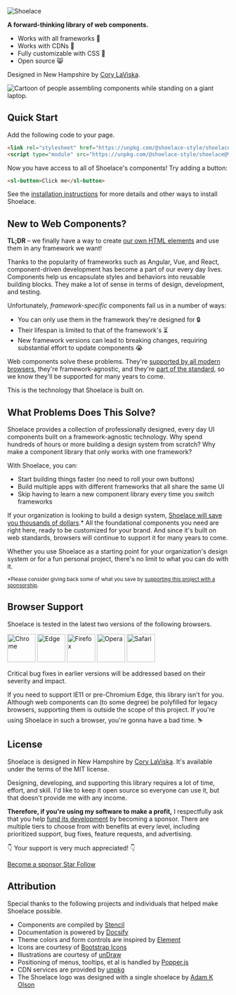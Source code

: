<div class="splash">
  <div class="splash-start">
    <img class="splash-logo" src="/assets/images/wordmark.svg" alt="Shoelace" data-no-zoom >
    <p><strong>A forward-thinking library of web components.</strong></p>
    <ul>
      <li>Works with all frameworks 🧩</li>
      <li>Works with CDNs 🚛</li>
      <li>Fully customizable with CSS 🎨</li>
      <li>Open source 😸</li>
    </ul>
    <p>Designed in New Hampshire by <a href="https://twitter.com/claviska" rel="noopener" target="_blank">Cory LaViska</a>.</p>
  </div>
  <div class="splash-end">
    <img class="splash-image" src="/assets/images/undraw-content-team.svg" alt="Cartoon of people assembling components while standing on a giant laptop." data-no-zoom />
  </div>
</div>

## Quick Start

Add the following code to your page.

```html
<link rel="stylesheet" href="https://unpkg.com/@shoelace-style/shoelace@%VERSION%/dist/shoelace/shoelace.css">
<script type="module" src="https://unpkg.com/@shoelace-style/shoelace@%VERSION%/dist/shoelace/shoelace.esm.js"></script>
```

Now you have access to all of Shoelace's components! Try adding a button:

```html
<sl-button>Click me</sl-button>
```

See the [installation instructions](getting-started/installation.md) for more details and other ways to install Shoelace.

## New to Web Components?

**TL;DR** – we finally have a way to create [our own HTML elements](https://html.spec.whatwg.org/multipage/custom-elements.html) and use them in any framework we want!

Thanks to the popularity of frameworks such as Angular, Vue, and React, component-driven development has become a part of our every day lives. Components help us encapsulate styles and behaviors into reusable building blocks. They make a lot of sense in terms of design, development, and testing.

Unfortunately, _framework-specific_ components fail us in a number of ways:

- You can only use them in the framework they're designed for 🔒
- Their lifespan is limited to that of the framework's ⏳
- New framework versions can lead to breaking changes, requiring substantial effort to update components 😭

Web components solve these problems. They're [supported by all modern browsers](https://caniuse.com/#feat=custom-elementsv1), they're framework-agnostic, and they're [part of the standard](https://developer.mozilla.org/en-US/docs/Web/Web_Components), so we know they'll be supported for many years to come.

This is the technology that Shoelace is built on.

## What Problems Does This Solve?

Shoelace provides a collection of professionally designed, every day UI components built on a framework-agnostic technology. Why spend hundreds of hours or more building a design system from scratch? Why make a component library that only works with one framework?

With Shoelace, you can:

- Start building things faster (no need to roll your own buttons)
- Build multiple apps with different frameworks that all share the same UI
- Skip having to learn a new component library every time you switch frameworks

If your organization is looking to build a design system, [Shoelace will save you thousands of dollars](https://medium.com/eightshapes-llc/and-you-thought-buttons-were-easy-26eb5b5c1871).* All the foundational components you need are right here, ready to be customized for your brand. And since it's built on web standards, browsers will continue to support it for many years to come.

Whether you use Shoelace as a starting point for your organization's design system or for a fun personal project, there's no limit to what you can do with it.

<small>*Please consider giving back some of what you save by [supporting this project with a sponsorship](https://github.com/sponsors/claviska).</small>

## Browser Support

Shoelace is tested in the latest two versions of the following browsers.

<img src="/assets/images/chrome.png" alt="Chrome" width="64" height="64" data-no-zoom>
<img src="/assets/images/edge.png" alt="Edge" width="64" height="64" data-no-zoom>
<img src="/assets/images/firefox.png" alt="Firefox" width="64" height="64" data-no-zoom>
<img src="/assets/images/opera.png" alt="Opera" width="64" height="64" data-no-zoom>
<img src="/assets/images/safari.png" alt="Safari" width="64" height="64" data-no-zoom>

Critical bug fixes in earlier versions will be addressed based on their severity and impact.

If you need to support IE11 or pre-Chromium Edge, this library isn't for you. Although web components can (to some degree) be polyfilled for legacy browsers, supporting them is outside the scope of this project. If you're using Shoelace in such a browser, you're gonna have a bad time. ⛷

## License

Shoelace is designed in New Hampshire by [Cory LaViska](https://twitter.com/claviska). It's available under the terms of the MIT license.

Designing, developing, and supporting this library requires a lot of time, effort, and skill. I'd like to keep it open source so everyone can use it, but that doesn't provide me with any income. 

**Therefore, if you're using my software to make a profit,** I respectfully ask that you help [fund its development](https://github.com/sponsors/claviska) by becoming a sponsor. There are multiple tiers to choose from with benefits at every level, including prioritized support, bug fixes, feature requests, and advertising.

👇 Your support is very much appreciated! 👇

<a class="repo-button repo-button--sponsor" href="https://github.com/sponsors/claviska" rel="noopener" target="_blank">
  <sl-icon name="heart"></sl-icon> Become a sponsor
</a>

<a class="repo-button repo-button--github" href="https://github.com/shoelace-style/shoelace/stargazers" rel="noopener" target="_blank">
  <sl-icon src="/assets/images/github.svg"></sl-icon> Star
</a>

<a class="repo-button repo-button--twitter" href="https://twitter.com/shoelace_style" rel="noopener" target="_blank">
  <sl-icon src="/assets/images/twitter.svg"></sl-icon> Follow
</a>

## Attribution

Special thanks to the following projects and individuals that helped make Shoelace possible.

- Components are compiled by [Stencil](https://stenciljs.com/)
- Documentation is powered by [Docsify](https://docsify.js.org/)
- Theme colors and form controls are inspired by [Element](element.eleme.io)
- Icons are courtesy of [Bootstrap Icons](https://icons.getbootstrap.com/)
- Illustrations are courtesy of [unDraw](https://undraw.co/)
- Positioning of menus, tooltips, et al is handled by [Popper.js](https://popper.js.org/)
- CDN services are provided by [unpkg](https://unpkg.com/)
- The Shoelace logo was designed with a single shoelace by [Adam K Olson](https://twitter.com/adamkolson)
